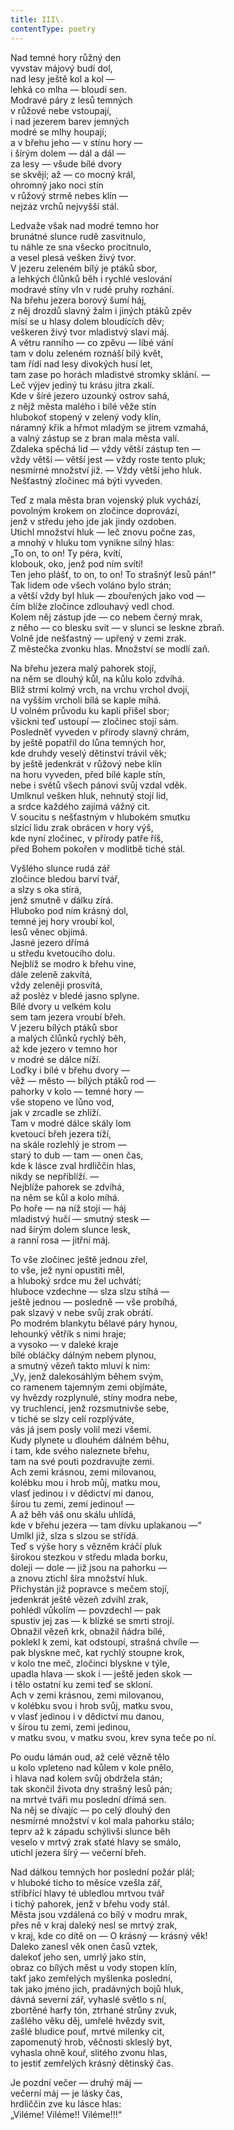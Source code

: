```yaml
---
title: III\.
contentType: poetry
---
```


Nad temné hory růžný den  
vyvstav májový budí dol,  
nad lesy ještě kol a kol ―  
lehká co mlha ― bloudí sen.  
Modravé páry z lesů temných  
v růžové nebe vstoupají,  
i nad jezerem barev jemných  
modré se mlhy houpají;  
a v břehu jeho ― v stínu hory ―  
i šírým dolem ― dál a dál ―  
za lesy ― všude bílé dvory  
se skvějí; až ― co mocný král,  
ohromný jako noci stín  
v růžový strmě nebes klín ―  
nejzáz vrchů nejvyšší stál.

Ledvaže však nad modré temno hor  
brunátné slunce rudě zasvitnulo,  
tu náhle ze sna všecko procitnulo,  
a vesel plesá vešken živý tvor.  
V jezeru zeleném bílý je ptáků sbor,  
a lehkých člůnků běh i rychlé veslování  
modravé stíny vln v rudé pruhy rozhání.  
Na břehu jezera borový šumí háj,  
z něj drozdů slavný žalm i jiných ptáků zpěv  
mísí se u hlasy dolem bloudících děv;  
veškeren živý tvor mladistvý slaví máj.  
A větru ranního ― co zpěvu ― líbé vání  
tam v dolu zeleném roznáší bílý květ,  
tam řídí nad lesy divokých husí let,  
tam zase po horách mladistvé stromky sklání. ―  
Leč výjev jediný tu krásu jitra zkalí.  
Kde v šíré jezero uzounký ostrov sahá,  
z nějž města malého i bílé věže stín  
hlubokoť stopený v zelený vody klín,  
náramný křik a hřmot mladým se jitrem vzmahá,  
a valný zástup se z bran mala města valí.  
Zdaleka spěchá lid ― vždy větší zástup ten ―  
vždy větší ― větší jest ― vždy roste tento pluk;  
nesmírné množství již. ― Vždy větší jeho hluk.  
Nešťastný zločinec má býti vyveden.

Teď z mala města bran vojenský pluk vychází,  
povolným krokem on zločince doprovází,  
jenž v středu jeho jde jak jindy ozdoben.  
Utichl množství hluk ― leč znovu počne zas,  
a mnohý v hluku tom vynikne silný hlas:  
„To on, to on! Ty péra, kvítí,  
klobouk, oko, jenž pod ním svítí!  
Ten jeho plášť, to on, to on! To strašnýť lesů pán!“  
Tak lidem ode všech voláno bylo strán;  
a větší vždy byl hluk ― zbouřených jako vod ―  
čím blíže zločince zdlouhavý vedl chod.  
Kolem něj zástup jde ― co nebem černý mrak,  
z něho ― co blesku svit ― v slunci se leskne zbraň.  
Volně jde nešťastný ― upřený v zemi zrak.  
Z městečka zvonku hlas. Množství se modlí zaň.

Na břehu jezera malý pahorek stojí,  
na něm se dlouhý kůl, na kůlu kolo zdvíhá.  
Blíž strmí kolmý vrch, na vrchu vrchol dvojí,  
na vyšším vrcholi bílá se kaple míhá.  
U volném průvodu ku kapli přišel sbor;  
všickni teď ustoupí ― zločinec stojí sám.  
Posledněť vyveden v přírody slavný chrám,  
by ještě popatřil do lůna temných hor,  
kde druhdy veselý dětinství trávil věk;  
by ještě jedenkrát v růžový nebe klín  
na horu vyveden, před bílé kaple stín,  
nebe i světů všech pánovi svůj vzdal vděk.  
Umlknul vešken hluk, nehnutý stojí lid,  
a srdce každého zajímá vážný cit.  
V soucitu s nešťastným v hlubokém smutku  
slzící lidu zrak obrácen v hory výš,  
kde nyní zločinec, v přírody patře říš,  
před Bohem pokořen v modlitbě tiché stál.

Vyšlého slunce rudá zář  
zločince bledou barví tvář,  
a slzy s oka stírá,  
jenž smutně v dálku zírá.  
Hluboko pod ním krásný dol,  
temné jej hory vroubí kol,  
lesů věnec objímá.  
Jasné jezero dřímá  
u středu kvetoucího dolu.  
Nejblíž se modro k břehu vine,  
dále zeleně zakvítá,  
vždy zeleněji prosvítá,  
až posléz v bledé jasno splyne.  
Bílé dvory u velkém kolu  
sem tam jezera vroubí břeh.  
V jezeru bílých ptáků sbor  
a malých člůnků rychlý běh,  
až kde jezero v temno hor  
v modré se dálce níží.  
Loďky i bílé v břehu dvory ―  
věž ― město ― bílých ptáků rod ―  
pahorky v kolo ― temné hory ―  
vše stopeno ve lůno vod,  
jak v zrcadle se zhlíží.  
Tam v modré dálce skály lom  
kvetoucí břeh jezera tíží,  
na skále rozlehlý je strom ―  
starý to dub ― tam ― onen čas,  
kde k lásce zval hrdliččin hlas,  
nikdy se nepřiblíží. ―  
Nejblíže pahorek se zdvíhá,  
na něm se kůl a kolo míhá.  
Po hoře ― na níž stojí ― háj  
mladistvý hučí ― smutný stesk ―  
nad šírým dolem slunce lesk,  
a ranní rosa ― jitřní máj.

To vše zločinec ještě jednou zřel,  
to vše, jež nyní opustiti měl,  
a hluboký srdce mu žel uchvátí;  
hluboce vzdechne ― slza slzu stíhá ―  
ještě jednou ― posledně ― vše probíhá,  
pak slzavý v nebe svůj zrak obrátí.  
Po modrém blankytu bělavé páry hynou,  
lehounký větřík s nimi hraje;  
a vysoko ― v daleké kraje  
bílé obláčky dálným nebem plynou,  
a smutný vězeň takto mluví k nim:  
„Vy, jenž dalekosáhlým během svým,  
co ramenem tajemným zemi objímáte,  
vy hvězdy rozplynulé, stíny modra nebe,  
vy truchlenci, jenž rozsmutnivše sebe,  
v tiché se slzy celí rozplýváte,  
vás já jsem posly volil mezi všemi.  
Kudy plynete u dlouhém dálném běhu,  
i tam, kde svého naleznete břehu,  
tam na své pouti pozdravujte zemi.  
Ach zemi krásnou, zemi milovanou,  
kolébku mou i hrob můj, matku mou,  
vlasť jedinou i v dědictví mi danou,  
šírou tu zemi, zemi jedinou! ―  
A až běh váš onu skálu uhlídá,  
kde v břehu jezera ― tam dívku uplakanou ―“  
Umlkl již, slza s slzou se střídá.  
Teď s výše hory s vězněm kráčí pluk  
širokou stezkou v středu mlada borku,  
doleji ― dole ― již jsou na pahorku ―  
a znovu ztichl šíra množství hluk.  
Přichystán již popravce s mečem stojí,  
jedenkrát ještě vězeň zdvihl zrak,  
pohlédl vůkolím ― povzdechl ― pak  
spustiv jej zas ― k blízké se smrti strojí.  
Obnažil vězeň krk, obnažil ňádra bílé,  
poklekl k zemi, kat odstoupí, strašná chvíle ―  
pak blyskne meč, kat rychlý stoupne krok,  
v kolo tne meč, zločinci blyskne v týle,  
upadla hlava ― skok i ― ještě jeden skok ―  
i tělo ostatní ku zemi teď se skloní.  
Ach v zemi krásnou, zemi milovanou,  
v kolébku svou i hrob svůj, matku svou,  
v vlasť jedinou i v dědictví mu danou,  
v šírou tu zemi, zemi jedinou,  
v matku svou, v matku svou, krev syna teče po ní.

Po oudu lámán oud, až celé vězně tělo  
u kolo vpleteno nad kůlem v kole pnělo,  
i hlava nad kolem svůj obdržela stán;  
tak skončil života dny strašný lesů pán;  
na mrtvé tváři mu poslední dřímá sen.  
Na něj se dívajíc ― po celý dlouhý den  
nesmírné množství v kol mala pahorku stálo;  
teprv až k západu schýlivši slunce běh  
veselo v mrtvý zrak sťaté hlavy se smálo,  
utichl jezera šírý ― večerní břeh.

Nad dálkou temných hor poslední požár plál;  
v hluboké ticho to měsíce vzešla zář,  
stříbřící hlavy té ubledlou mrtvou tvář  
i tichý pahorek, jenž v břehu vody stál.  
Města jsou vzdálená co bílý v modru mrak,  
přes ně v kraj daleký nesl se mrtvý zrak,  
v kraj, kde co dítě on ― O krásný ― krásný věk!  
Daleko zanesl věk onen časů vztek,  
dalekoť jeho sen, umrlý jako stín,  
obraz co bílých měst u vody stopen klín,  
takť jako zemřelých myšlenka poslední,  
tak jako jméno jich, pradávných bojů hluk,  
dávná severní zář, vyhaslé světlo s ní,  
zbortěné harfy tón, ztrhané strůny zvuk,  
zašlého věku děj, umřelé hvězdy svit,  
zašlé bludice pouť, mrtvé milenky cit,  
zapomenutý hrob, věčnosti skleslý byt,  
vyhasla ohně kouř, slitého zvonu hlas,  
to jestiť zemřelých krásný dětinský čas.

Je pozdní večer ― druhý máj ―  
večerní máj ― je lásky čas,  
hrdliččin zve ku lásce hlas:  
„Viléme! Viléme!! Viléme!!!“
